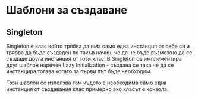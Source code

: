 # Шаблони за създаване

## Singleton

Singleton е клас който трябва да има само една инстанция от себе си и трябва да бъде създаден по такъв начин, че да не бъде възможно да се създаде друга инстанция от този клас. В Singleton се имплементира друг шаблон наречен Lazy Initialization - създава се така че да се инстанцира тогава когато за първи път бъде необходим.

Този шаблон се използва там където е необходима само една инстанция от създавания клас примерно ако класът е конзола.